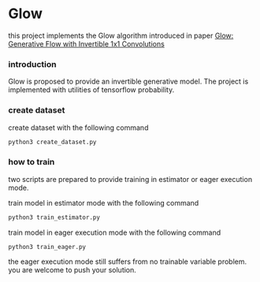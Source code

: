 # Glow
this project implements the Glow algorithm introduced in paper [Glow: Generative Flow with Invertible 1x1 Convolutions](https://arxiv.org/abs/1807.03039)

### introduction
Glow is proposed to provide an invertible generative model. The project is implemented with utilities of tensorflow probability. 

### create dataset
create dataset with the following command

```bash
python3 create_dataset.py
```

### how to train
two scripts are prepared to provide training in estimator or eager execution mode.

train model in estimator mode with the following command

```bash
python3 train_estimator.py
```

train model in eager execution mode with the following command

```bash
python3 train_eager.py
```

the eager execution mode still suffers from no trainable variable problem. you are welcome to push your solution.

